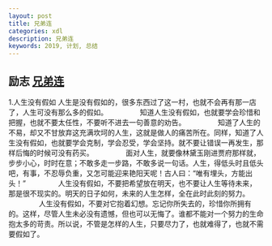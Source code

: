 ```yaml
---
layout: post
title: 兄弟连
categories: xdl
description: 兄弟连
keywords: 2019, 计划, 总结
---
```

## 励志  <a href="http://beijing.lampbrother.net">兄弟连</a>

<p>1.人生没有假如
人生是没有假如的，很多东西过了这一村，也就不会再有那一店了，人生可没有那么多的假如。
　　
　　知道人生没有假如，也就要学会珍惜和把握，也就不要太任性，不要听不进去一句善意的劝告。
　　
　　知道了人生的不易，却又不甘放弃这充满坎坷的人生，这就是做人的痛苦所在。同样，知道了人生没有假如，也就要学会克制，学会忍受，学会坚持。就不要让错误一再发生，那样后悔的时候可没有药买。
　　
　　面对人生，就要像林黛玉刚进贾府那样就，步步小心，时时在意；不敢多走一步路，不敢多说一句话。人生，得低头时且低头吧，有事，不忍辱负重，又怎可能迎来艳阳天呢！古人曰：“唯有埋头，方能出头！”
　　
　　人生没有假如，不要把希望放在明天，也不要让人生等待未来，那是很不现实的。明天的日子如何，未来的人生怎样，全在此时此刻的努力。
　　
　　人生没有假如，不要对它抱着幻想。忘记你所失去的，珍惜你所拥有的。这样，尽管人生未必没有遗憾，但也可以无悔了。谁都不能对一个努力的生命抱太多的苛责。所以说，不管是怎样的人生，只要尽力了，也就难得了，也就不需要假如了。</p>
